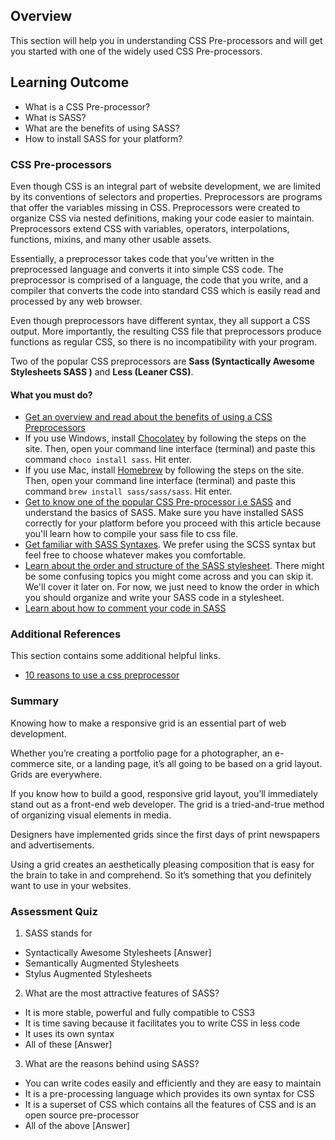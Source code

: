 ## Overview

This section will help you in understanding CSS Pre-processors and will get you started with one of the widely used CSS Pre-processors.

## Learning Outcome

- What is a CSS Pre-processor?
- What is SASS?
- What are the benefits of using SASS?
- How to install SASS for your platform?

### CSS Pre-processors

Even though CSS is an integral part of website development, we are limited by its conventions of selectors and properties. Preprocessors are programs that offer the variables missing in CSS. Preprocessors were created to organize CSS via nested definitions, making your code easier to maintain. Preprocessors extend CSS with variables, operators, interpolations, functions, mixins, and many other usable assets.

Essentially, a preprocessor takes code that you’ve written in the preprocessed language and converts it into simple CSS code. The preprocessor is comprised of a language, the code that you write, and a compiler that converts the code into standard CSS which is easily read and processed by any web browser.

Even though preprocessors have different syntax, they all support a CSS output. More importantly, the resulting CSS file that preprocessors produce functions as regular CSS, so there is no incompatibility with your program.

Two of the popular CSS preprocessors are **Sass (Syntactically Awesome Stylesheets SASS )** and **Less (Leaner CSS)**.

#### What you must do?

- [Get an overview and read about the benefits of using a CSS Preprocessors](https://htmlmag.com/article/an-introduction-to-css-preprocessors-sass-less-stylus)
- If you use Windows, install [Chocolatey](https://chocolatey.org/) by following the steps on the site. Then, open your command line interface (terminal) and paste this command `choco install sass`. Hit enter.
- If you use Mac, install [Homebrew](https://brew.sh/) by following the steps on the site. Then, open your command line interface (terminal) and paste this command `brew install sass/sass/sass`. Hit enter.
- [Get to know one of the popular CSS Pre-processor i.e SASS](https://sass-lang.com/guide) and understand the basics of SASS. Make sure you have installed SASS correctly for your platform before you proceed with this article because you'll learn how to compile your sass file to css file.
- [Get familiar with SASS Syntaxes](https://sass-lang.com/documentation/syntax). We prefer using the SCSS syntax but feel free to choose whatever makes you comfortable.
- [Learn about the order and structure of the SASS stylesheet](https://sass-lang.com/documentation/syntax/structure). There might be some confusing topics you might come across and you can skip it. We'll cover it later on. For now, we just need to know the order in which you should organize and write your SASS code in a stylesheet.
- [Learn about how to comment your code in SASS](https://sass-lang.com/documentation/syntax/comments)

### Additional References

This section contains some additional helpful links.

- [10 reasons to use a css preprocessor](https://raygun.com/blog/10-reasons-css-preprocessor/)

### Summary

Knowing how to make a responsive grid is an essential part of web development.

Whether you’re creating a portfolio page for a photographer, an e-commerce site, or a landing page, it’s all going to be based on a grid layout. Grids are everywhere.

If you know how to build a good, responsive grid layout, you’ll immediately stand out as a front-end web developer. The grid is a tried-and-true method of organizing visual elements in media.

Designers have implemented grids since the first days of print newspapers and advertisements.

Using a grid creates an aesthetically pleasing composition that is easy for the brain to take in and comprehend. So it’s something that you definitely want to use in your websites.

### Assessment Quiz

1. SASS stands for

- Syntactically Awesome Stylesheets [Answer]
- Semantically Augmented Stylesheets
- Stylus Augmented Stylesheets

2. What are the most attractive features of SASS?

- It is more stable, powerful and fully compatible to CSS3
- It is time saving because it facilitates you to write CSS in less code
- It uses its own syntax
- All of these [Answer]

3. What are the reasons behind using SASS?

- You can write codes easily and efficiently and they are easy to maintain
- It is a pre-processing language which provides its own syntax for CSS
- It is a superset of CSS which contains all the features of CSS and is an open source pre-processor
- All of the above [Answer]
